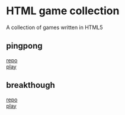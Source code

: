 # HTML game collection

A collection of games written in HTML5

## pingpong

[repo](https://github.com/daenylio/pingpong) \
[play](https://ping-lil-pong.herokuapp.com/)

## breakthough

[repo](https://github.com/daenylio/breakthrough) \
[play](https://breakthrough12302.herokuapp.com/)

